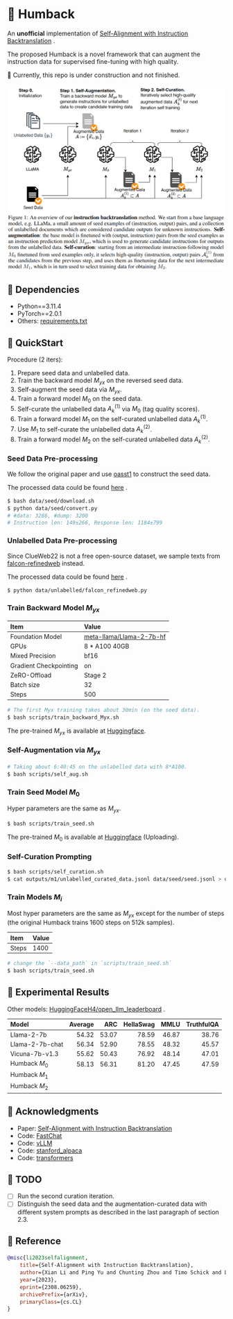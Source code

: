 # 🐋 Humback

An **unofficial** implementation of [Self-Alignment with Instruction Backtranslation](https://arxiv.org/pdf/2308.06259.pdf) .

The proposed Humback is a novel framework that can augment the instruction data for supervised fine-tuning with high quality.

🚧 Currently, this repo is under construction and not finished.

![Humback Framework](./figs/humback.png)

## 🌴 Dependencies

- Python==3.11.4
- PyTorch==2.0.1
- Others: [requirements.txt](./requirements.txt)

## 🚀 QuickStart

Procedure (2 iters):
1. Prepare seed data and unlabelled data.
2. Train the backward model $M_{yx}$ on the reversed seed data.
3. Self-augment the seed data via $M_{yx}$.
4. Train a forward model $M_{0}$ on the seed data.
5. Self-curate the unlabelled data $A_{k}^{(1)}$ via $M_{0}$ (tag quality scores).
6. Train a forward model $M_{1}$ on the self-curated unlabelled data $A_{k}^{(1)}$.
7. Use $M_{1}$ to self-curate the unlabelled data $A_{k}^{(2)}$.
8. Train a forward model $M_{2}$ on the self-curated unlabelled data $A_{k}^{(2)}$.

### Seed Data Pre-processing

We follow the original paper and use [oasst1](https://huggingface.co/datasets/OpenAssistant/oasst1) to construct the seed data.

The processed data could be found [here](https://github.com/Spico197/Humback/releases/tag/data) .

```bash
$ bash data/seed/download.sh
$ python data/seed/convert.py
# #data: 3286, #dump: 3200
# Instruction len: 149±266, Response len: 1184±799
```

### Unlabelled Data Pre-processing

Since ClueWeb22 is not a free open-source dataset, we sample texts from [falcon-refinedweb](https://huggingface.co/datasets/tiiuae/falcon-refinedweb) instead.

The processed data could be found [here](https://github.com/Spico197/Humback/releases/tag/data) .

```bash
$ python data/unlabelled/falcon_refinedweb.py
```

### Train Backward Model $M_{yx}$

| Item                   | Value                                                                       |
| :--------------------- | :-------------------------------------------------------------------------- |
| Foundation Model       | [meta-llama/Llama-2-7b-hf](https://huggingface.co/meta-llama/Llama-2-7b-hf) |
| GPUs                   | 8 * A100 40GB                                                               |
| Mixed Precision        | bf16                                                                        |
| Gradient Checkpointing | on                                                                          |
| ZeRO-Offload           | Stage 2                                                                     |
| Batch size             | 32                                                                          |
| Steps                  | 500                                                                         |

```bash
# The first Myx training takes about 30min (on the seed data).
$ bash scripts/train_backward_Myx.sh
```

The pre-trained $M_{yx}$ is available at [Huggingface](https://huggingface.co/Spico/Humback-Myx).

### Self-Augmentation via $M_{yx}$

```bash
# Taking about 6:40:45 on the unlabelled data with 8*A100.
$ bash scripts/self_aug.sh
```

### Train Seed Model $M_{0}$

Hyper parameters are the same as $M_{yx}$.

```bash
$ bash scripts/train_seed.sh
```

The pre-trained $M_{0}$ is available at [Huggingface](https://huggingface.co/Spico/Humback-M0) (Uploading).

### Self-Curation Prompting

```bash
$ bash scripts/self_curation.sh
$ cat outputs/m1/unlabelled_curated_data.jsonl data/seed/seed.jsonl > data/curated/m1.jsonl
```

### Train Models $M_{i}$

Most hyper parameters are the same as $M_{yx}$ except for the number of steps (the original Humback trains 1600 steps on 512k samples).

| Item  | Value |
| :---- | :---- |
| Steps | 1400  |

```bash
# change the `--data_path` in `scripts/train_seed.sh`
$ bash scripts/train_seed.sh
```

## 📑 Experimental Results

Other models: [HuggingFaceH4/open_llm_leaderboard](https://huggingface.co/spaces/HuggingFaceH4/open_llm_leaderboard) .

| Model           | Average |   ARC | HellaSwag |  MMLU | TruthfulQA |
| :-------------- | ------: | ----: | --------: | ----: | ---------: |
| Llama-2-7b      |   54.32 | 53.07 |     78.59 | 46.87 |      38.76 |
| Llama-2-7b-chat |   56.34 | 52.90 |     78.55 | 48.32 |      45.57 |
| Vicuna-7b-v1.3  |   55.62 | 50.43 |     76.92 | 48.14 |      47.01 |
| Humback $M_{0}$ |   58.13 | 56.31 |     81.20 | 47.45 |      47.59 |
| Humback $M_{1}$ |         |       |           |       |            |
| Humback $M_{2}$ |         |       |           |       |            |

## 💌 Acknowledgments

- Paper: [Self-Alignment with Instruction Backtranslation](https://arxiv.org/pdf/2308.06259.pdf)
- Code: [FastChat](https://github.com/lm-sys/FastChat)
- Code: [vLLM](https://github.com/vllm-project/vllm)
- Code: [stanford_alpaca](https://github.com/tatsu-lab/stanford_alpaca)
- Code: [transformers](https://huggingface.co/transformers/)

## 📝 TODO

- [ ] Run the second curation iteration.
- [ ] Distinguish the seed data and the augmentation-curated data with different system prompts as described in the last paragraph of section 2.3.

## 📜 Reference

```bibtex
@misc{li2023selfalignment,
    title={Self-Alignment with Instruction Backtranslation},
    author={Xian Li and Ping Yu and Chunting Zhou and Timo Schick and Luke Zettlemoyer and Omer Levy and Jason Weston and Mike Lewis},
    year={2023},
    eprint={2308.06259},
    archivePrefix={arXiv},
    primaryClass={cs.CL}
}
```
